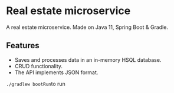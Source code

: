 # Real estate microservice

A real estate microservice. Made on Java 11, Spring Boot & Gradle.

## Features

+ Saves and processes data in an in-memory HSQL database.
+ CRUD functionality.
+ The API implements JSON format.

```./gradlew bootRun```to run
